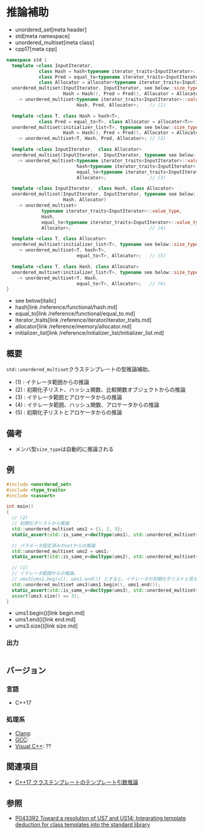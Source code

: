 # 推論補助
* unordered_set[meta header]
* std[meta namespace]
* unordered_multiset[meta class]
* cpp17[meta cpp]

```cpp
namespace std {
  template <class InputIterator,
            class Hash = hash<typename iterator_traits<InputIterator>::value_type>,
            class Pred = equal_to<typename iterator_traits<InputIterator>::value_type>,
            class Allocator = allocator<typename iterator_traits<InputIterator>::value_type>>
  unordered_multiset(InputIterator, InputIterator, see below::size_type = see below,
                     Hash = Hash(), Pred = Pred(), Allocator = Allocator())
    -> unordered_multiset<typename iterator_traits<InputIterator>::value_type,
                          Hash, Pred, Allocator>;    // (1)

  template <class T, class Hash = hash<T>,
            class Pred = equal_to<T>, class Allocator = allocator<T>>
  unordered_multiset(initializer_list<T>, typename see below::size_type = see below,
                     Hash = Hash(), Pred = Pred(), Allocator = Allocator())
    -> unordered_multiset<T, Hash, Pred, Allocator>; // (2)

  template <class InputIterator,  class Allocator>
  unordered_multiset(InputIterator, InputIterator, typename see below::size_type, Allocator)
    -> unordered_multiset<typename iterator_traits<InputIterator>::value_type,
                          hash<typename iterator_traits<InputIterator>::value_type>,
                          equal_to<typename iterator_traits<InputIterator>::value_type>,
                          Allocator>;                // (3)

  template <class InputIterator,  class Hash, class Allocator>
  unordered_multiset(InputIterator, InputIterator, typename see below::size_type,
                     Hash, Allocator)
    -> unordered_multiset<
             typename iterator_traits<InputIterator>::value_type,
             Hash,
             equal_to<typename iterator_traits<InputIterator>::value_type>,
             Allocator>;                             // (4)

  template <class T, class Allocator>
  unordered_multiset(initializer_list<T>, typename see below::size_type, Allocator)
    -> unordered_multiset<T, hash<T>,
                          equal_to<T>, Allocator>;   // (5)

  template <class T, class Hash, class Allocator>
  unordered_multiset(initializer_list<T>, typename see below::size_type, Hash, Allocator)
    -> unordered_multiset<T, Hash,
                          equal_to<T>, Allocator>;   // (6)
}
```
* see below[italic]
* hash[link /reference/functional/hash.md]
* equal_to[link /reference/functional/equal_to.md]
* iterator_traits[link /reference/iterator/iterator_traits.md]
* allocator[link /reference/memory/allocator.md]
* initializer_list[link /reference/initializer_list/initializer_list.md]

## 概要
`std::unordered_multiset`クラステンプレートの型推論補助。

- (1) : イテレータ範囲からの推論
- (2) : 初期化子リスト、ハッシュ関数、比較関数オブジェクトからの推論
- (3) : イテレータ範囲とアロケータからの推論
- (4) : イテレータ範囲、ハッシュ関数、アロケータからの推論
- (5) : 初期化子リストとアロケータからの推論


## 備考
- メンバ型`size_type`は自動的に推論される


## 例
```cpp example
#include <unordered_set>
#include <type_traits>
#include <cassert>

int main()
{
  // (2)
  // 初期化子リストから推論
  std::unordered_multiset ums1 = {1, 2, 3};
  static_assert(std::is_same_v<decltype(ums1), std::unordered_multiset<int>>);

  // パラメータ設定済みのsetからの推論
  std::unordered_multiset ums2 = ums1;
  static_assert(std::is_same_v<decltype(ums2), std::unordered_multiset<int>>);

  // (1)
  // イテレータ範囲からの推論。
  // ums3{ums1.begin(), ums1.end()} とすると、イテレータの初期化子リストと見なされてしまうので注意
  std::unordered_multiset ums3(ums1.begin(), ums1.end());
  static_assert(std::is_same_v<decltype(ums3), std::unordered_multiset<int>>);
  assert(ums3.size() == 3);
}
```
* ums1.begin()[link begin.md]
* ums1.end()[link end.md]
* ums3.size()[link size.md]

### 出力
```
```


## バージョン
### 言語
- C++17

### 処理系
- [Clang](/implementation.md#clang):
- [GCC](/implementation.md#gcc):
- [Visual C++](/implementation.md#visual_cpp): ??


## 関連項目
- [C++17 クラステンプレートのテンプレート引数推論](/lang/cpp17/type_deduction_for_class_templates.md)


## 参照
- [P0433R2 Toward a resolution of US7 and US14: Integrating template deduction for class templates into the standard library](http://www.open-std.org/jtc1/sc22/wg21/docs/papers/2017/p0433r2.html)

